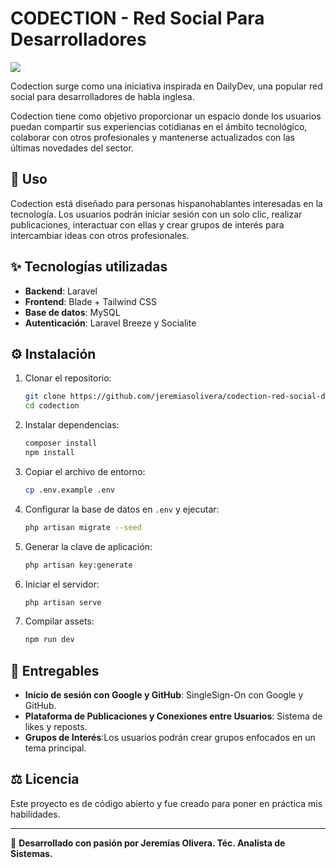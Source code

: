 # CODECTION - Red Social Para Desarrolladores
 <img src="https://i.ibb.co/cKTCNFpT/logo-2-codection.jpg" />
 
 Codection surge como una iniciativa inspirada en DailyDev, una popular red social para
 desarrolladores de habla inglesa.

 Codection tiene como objetivo proporcionar un espacio donde los usuarios puedan compartir sus experiencias cotidianas en el ámbito tecnológico, colaborar con otros profesionales y mantenerse actualizados
 con las últimas novedades del sector.

## 🚀 Uso
 Codection está diseñado para personas hispanohablantes interesadas en la tecnología.
 Los usuarios podrán iniciar sesión con un solo clic, realizar publicaciones, interactuar con
 ellas y crear grupos de interés para intercambiar ideas con otros profesionales.

## ✨ Tecnologías utilizadas
- **Backend**: Laravel
- **Frontend**: Blade + Tailwind CSS
- **Base de datos**: MySQL
- **Autenticación**: Laravel Breeze y Socialite

## ⚙️ Instalación
1. Clonar el repositorio:
   ```bash
   git clone https://github.com/jeremiasolivera/codection-red-social-desarrolladores
   cd codection
   ```
2. Instalar dependencias:
   ```bash
   composer install
   npm install
   ```
3. Copiar el archivo de entorno:
   ```bash
   cp .env.example .env
   ```
4. Configurar la base de datos en `.env` y ejecutar:
   ```bash
   php artisan migrate --seed
   ```
5. Generar la clave de aplicación:
   ```bash
   php artisan key:generate
   ```
6. Iniciar el servidor:
   ```bash
   php artisan serve
   ```
7. Compilar assets:
   ```bash
   npm run dev
   ```
## 🌟 Entregables
- **Inicio de sesión con Google y GitHub**: SingleSign-On con Google y GitHub.
- **Plataforma de Publicaciones y Conexiones entre Usuarios**: Sistema de likes y reposts.
- **Grupos de Interés**:Los usuarios podrán crear grupos enfocados en un tema principal.

## ⚖️ Licencia
Este proyecto es de código abierto y fue creado para poner en práctica mis habilidades.

---
👏 **Desarrollado con pasión por Jeremías Olivera. Téc. Analista de Sistemas.**

